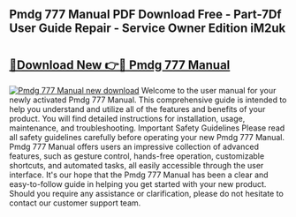 ## Pmdg 777 Manual PDF Download Free - Part-7Df User Guide Repair - Service Owner Edition iM2uk

# <h2><a href="http://cf15487.oget.top/?id=Pmdg+777+Manual">🔗Download New 👉🔴 Pmdg 777 Manual</a></h2>

[![Pmdg 777 Manual new download](https://i.imgur.com/5g1atiW.png)](http://cf15487.oget.top/?id=Pmdg+777+Manual)
Welcome to the user manual for your newly activated Pmdg 777 Manual. This comprehensive guide is intended to help you understand and utilize all of the features and benefits of your product. You will find detailed instructions for installation, usage, maintenance, and troubleshooting. Important Safety Guidelines Please read all safety guidelines carefully before operating your new Pmdg 777 Manual. Pmdg 777 Manual offers users an impressive collection of advanced features, such as gesture control, hands-free operation, customizable shortcuts, and automated tasks, all easily accessible through the user interface. It's our hope that the Pmdg 777 Manual has been a clear and easy-to-follow guide in helping you get started with your new product. Should you require any assistance or clarification, please do not hesitate to contact our customer support team.
